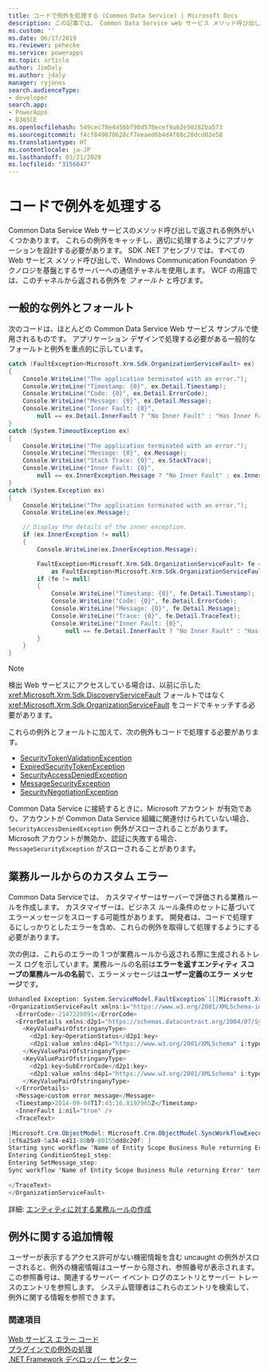 ```yaml
---
title: コードで例外を処理する (Common Data Service) | Microsoft Docs
description: この記事では、 Common Data Service web サービス メソッド呼び出しで返される例外について説明します。 この記事のサンプルでは、アプリケーション デザインで処理する必要がある一般的なフォールトと例外を重点的に示しています。
ms.custom: ''
ms.date: 06/17/2019
ms.reviewer: pehecke
ms.service: powerapps
ms.topic: article
author: JimDaly
ms.author: jdaly
manager: ryjones
search.audienceType:
- developer
search.app:
- PowerApps
- D365CE
ms.openlocfilehash: 549cec78e4a56bf90d578ecef9a62e50282ba573
ms.sourcegitcommit: f4cf849070628cf7eeaed6b4d4f08c20dcd02e58
ms.translationtype: HT
ms.contentlocale: ja-JP
ms.lasthandoff: 03/21/2020
ms.locfileid: "3156047"
---
```

# <a name="handle-exceptions-in-your-code"></a>コードで例外を処理する

Common Data Service Web サービスのメソッド呼び出しで返される例外がいくつかあります。 これらの例外をキャッチし、適切に処理するようにアプリケーションを設計する必要があります。 SDK .NET アセンブリでは、すべての Web サービス メソッド呼び出しで、Windows Communication Foundation テクノロジを基盤とするサーバーへの通信チャネルを使用します。 WCF の用語では、このチャネルから返される例外を *フォールト* と呼びます。  

<a name="BKMK_Common"></a>   

## <a name="common-exceptions-and-faults"></a>一般的な例外とフォールト  

次のコードは、ほとんどの Common Data Service Web サービス サンプルで使用されるものです。 アプリケーション デザインで処理する必要がある一般的なフォールトと例外を重点的に示しています。  
  
```csharp
catch (FaultException<Microsoft.Xrm.Sdk.OrganizationServiceFault> ex)
{
    Console.WriteLine("The application terminated with an error.");
    Console.WriteLine("Timestamp: {0}", ex.Detail.Timestamp);
    Console.WriteLine("Code: {0}", ex.Detail.ErrorCode);
    Console.WriteLine("Message: {0}", ex.Detail.Message);
    Console.WriteLine("Inner Fault: {0}",
        null == ex.Detail.InnerFault ? "No Inner Fault" : "Has Inner Fault");
}
catch (System.TimeoutException ex)
{
    Console.WriteLine("The application terminated with an error.");
    Console.WriteLine("Message: {0}", ex.Message);
    Console.WriteLine("Stack Trace: {0}", ex.StackTrace);
    Console.WriteLine("Inner Fault: {0}",
        null == ex.InnerException.Message ? "No Inner Fault" : ex.InnerException.Message);
}
catch (System.Exception ex)
{
    Console.WriteLine("The application terminated with an error.");
    Console.WriteLine(ex.Message);

    // Display the details of the inner exception.
    if (ex.InnerException != null)
    {
        Console.WriteLine(ex.InnerException.Message);

        FaultException<Microsoft.Xrm.Sdk.OrganizationServiceFault> fe = ex.InnerException
            as FaultException<Microsoft.Xrm.Sdk.OrganizationServiceFault>;
        if (fe != null)
        {
            Console.WriteLine("Timestamp: {0}", fe.Detail.Timestamp);
            Console.WriteLine("Code: {0}", fe.Detail.ErrorCode);
            Console.WriteLine("Message: {0}", fe.Detail.Message);
            Console.WriteLine("Trace: {0}", fe.Detail.TraceText);
            Console.WriteLine("Inner Fault: {0}",
                null == fe.Detail.InnerFault ? "No Inner Fault" : "Has Inner Fault");
        }
    }
}
```
  
> [!NOTE]
>  検出 Web サービスにアクセスしている場合は、以前に示した <xref:Microsoft.Xrm.Sdk.DiscoveryServiceFault> フォールトではなく <xref:Microsoft.Xrm.Sdk.OrganizationServiceFault> をコードでキャッチする必要があります。  
  
これらの例外とフォールトに加えて、次の例外もコードで処理する必要があります。  
  
- [SecurityTokenValidationException](/dotnet/api/system.identitymodel.tokens.securitytokenvalidationexception)  
- [ExpiredSecurityTokenException](/dotnet/api/system.servicemodel.security.expiredsecuritytokenexception)  
- [SecurityAccessDeniedException](/dotnet/api/system.servicemodel.security.securityaccessdeniedexception)  
- [MessageSecurityException](/dotnet/api/system.servicemodel.security.messagesecurityexception)  
- [SecurityNegotiationException](/dotnet/api/system.servicemodel.security.securitynegotiationexception)  
  
Common Data Service に接続するときに、Microsoft アカウント が有効であり、アカウントが Common Data Service 組織に関連付けられていない場合、 `SecurityAccessDeniedException` 例外がスローされることがあります。 Microsoft アカウントが無効か、認証に失敗する場合、`MessageSecurityException` がスローされることがあります。  
  
<a name="BKMK_BusinessRuleErrors"></a>

## <a name="custom-errors-from-business-rules"></a>業務ルールからのカスタム エラー
 
Common Data Serviceでは、 カスタマイザーはサーバーで評価される業務ルールを作成します。 カスタマイザーは、ビジネス ルール条件のセットに基づいてエラーメッセージをスローする可能性があります。 開発者は、コードで処理するにしっかりとしたエラーを含め、これらの例外を取得して処理するようにする必要があります。  
  
次の例は、これらのエラーの 1 つが業務ルールから返される際に生成されるトレース ログを示しています。業務ルールの名前は**エラーを返すエンティティ スコープの業務ルールの名前**で、エラーメッセージは**ユーザー定義のエラー メッセージ**です。  
  
```csharp
Unhandled Exception: System.ServiceModel.FaultException`1[[Microsoft.Xrm.Sdk.OrganizationServiceFault, Microsoft.Xrm.Sdk, Version=7.0.0.0, Culture=neutral, PublicKeyToken=31bf3856ad364e35]]: custom error messageDetail:   
<OrganizationServiceFault xmlns:i="https://www.w3.org/2001/XMLSchema-instance" xmlns="https://schemas.microsoft.com/xrm/2011/Contracts">  
  <ErrorCode>-2147220891</ErrorCode>  
  <ErrorDetails xmlns:d2p1="https://schemas.datacontract.org/2004/07/System.Collections.Generic">  
    <KeyValuePairOfstringanyType>  
      <d2p1:key>OperationStatus</d2p1:key>  
      <d2p1:value xmlns:d4p1="https://www.w3.org/2001/XMLSchema" i:type="d4p1:string">0</d2p1:value>  
    </KeyValuePairOfstringanyType>  
    <KeyValuePairOfstringanyType>  
      <d2p1:key>SubErrorCode</d2p1:key>  
      <d2p1:value xmlns:d4p1="https://www.w3.org/2001/XMLSchema" i:type="d4p1:string">-2146233088</d2p1:value>  
    </KeyValuePairOfstringanyType>  
  </ErrorDetails>  
  <Message>custom error message</Message>  
  <Timestamp>2014-09-04T17:43:16.8197965Z</Timestamp>  
  <InnerFault i:nil="true" />  
  <TraceText>  
  
[Microsoft.Crm.ObjectModel: Microsoft.Crm.ObjectModel.SyncWorkflowExecutionPlugin]  
[cf6a25a9-5a34-e411-80b9-00155dd8c20f: ]  
Starting sync workflow 'Name of Entity Scope Business Rule returning Error', Id: c76a25a9-5a34-e411-80b9-00155dd8c20f  
Entering ConditionStep1_step:   
Entering SetMessage_step:   
Sync workflow 'Name of Entity Scope Business Rule returning Error' terminated with error 'custom error message'  
  
</TraceText>  
</OrganizationServiceFault>  
```  
  
詳細: [エンティティに対する業務ルールの作成](../../../maker/common-data-service/data-platform-create-business-rule.md)  
  
<a name="BKMK_AdditionalInfo"></a>

## <a name="additional-information-about-exceptions"></a>例外に関する追加情報

ユーザーが表示するアクセス許可がない機密情報を含む uncaught の例外がスローされると、例外の機密情報はユーザーから隠され、参照番号が表示されます。 この参照番号は、関連するサーバー イベント ログのエントリとサーバー トレースのエントリを参照します。 システム管理者はこれらのエントリを検索して、例外に関する情報を参照できます。  
  
### <a name="see-also"></a>関連項目  

 [Web サービス エラー コード](web-service-error-codes.md)   
 [プラグインでの例外の処理](../handle-exceptions.md)   
 [.NET Framework デベロッパー センター](https://docs.microsoft.com/dotnet/framework/development-guide)